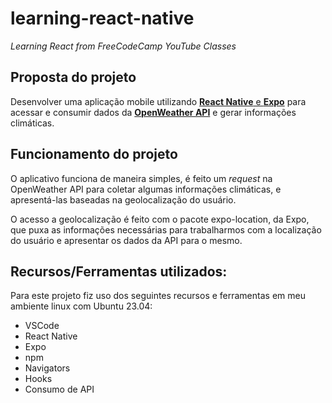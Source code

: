  # learning-react-native
 <em>Learning React from FreeCodeCamp YouTube Classes</em>

## Proposta do projeto
  <p>Desenvolver uma aplicação mobile utilizando <strong><a href="https://reactnative.dev/" target="_blank">React Native</strong> e <strong><a href="https://expo.dev/">Expo</a></strong> para acessar e consumir dados da <strong><a href="https://openweathermap.org/">OpenWeather API</a></strong> e gerar informações climáticas.</p>
  
## Funcionamento do projeto
  <p>O aplicativo funciona de maneira simples, é feito um <em>request</em> na OpenWeather API para coletar algumas informações climáticas, e apresentá-las baseadas na geolocalização do usuário.</p>
  <p>O acesso a geolocalização é feito com o pacote expo-location, da Expo, que puxa as informações necessárias para trabalharmos com a localização do usuário e apresentar os dados da API para o mesmo.</p>

## Recursos/Ferramentas utilizados:
  Para este projeto fiz uso dos seguintes recursos e ferramentas em meu ambiente linux com Ubuntu 23.04:

  <ul>
    <li>VSCode</li>
    <li>React Native</li>
    <li>Expo</li>
    <li>npm</li>
    <li>Navigators</li>
    <li>Hooks</li>
    <li>Consumo de API</li>
  </ul>
